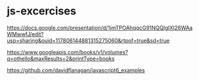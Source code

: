 # js-excercises

https://docs.google.com/presentation/d/1jmTPOAhqqcG91NQQlgIXI26WAaWMwwfJ/edit?usp=sharing&ouid=117806144881315275060&rtpof=true&sd=true


https://www.googleapis.com/books/v1/volumes?q=othello&maxResults=2&printType=books

https://github.com/davidflanagan/javascript6_examples
